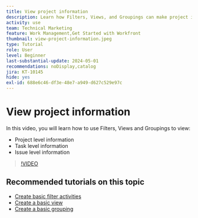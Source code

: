 ```yaml
---
title: View project information
description: Learn how Filters, Views, and Groupings can make project information easily viewable to help you manage projects.
activity: use
team: Technical Marketing
feature: Work Management,Get Started with Workfront
thumbnail: view-project-information.jpeg
type: Tutorial
role: User
level: Beginner
last-substantial-update: 2024-05-01
recommendations: noDisplay,catalog
jira: KT-10145
hide: yes
exl-id: 688e6c46-df3e-48e7-a949-d627c529e97c
---
```

# View project information

In this video, you will learn how to use Filters, Views and Groupings to view:

* Project level information
* Task level information
* Issue level information

>[!VIDEO](https://video.tv.adobe.com/v/3428815/?quality=12&learn=on)

## Recommended tutorials on this topic

* [Create basic filter activities](/help/reporting/basic-reporting/create-a-basic-filter-activity.md)
* [Create a basic view](/help/reporting/basic-reporting/create-a-basic-view.md)
* [Create a basic grouping](/help/reporting/basic-reporting/create-a-basic-grouping.md)
